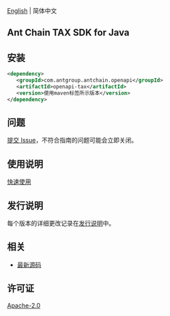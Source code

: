 [English](README.md) | 简体中文

## Ant Chain TAX SDK for Java

## 安装

```xml
<dependency>
   <groupId>com.antgroup.antchain.openapi</groupId>
   <artifactId>openapi-tax</artifactId>
   <version>使用maven标签所示版本</version>
</dependency>
```

## 问题

[提交 Issue](https://github.com/alipay/antchain-openapi-prod-sdk/issues/new)，不符合指南的问题可能会立即关闭。

## 使用说明

[快速使用](https://github.com/alipay/antchain-openapi-prod-sdk)

## 发行说明

每个版本的详细更改记录在[发行说明](./ChangeLog.txt)中。

## 相关

- [最新源码](https://github.com/alipay/antchain-openapi-prod-sdk/)

## 许可证

[Apache-2.0](http://www.apache.org/licenses/LICENSE-2.0)
